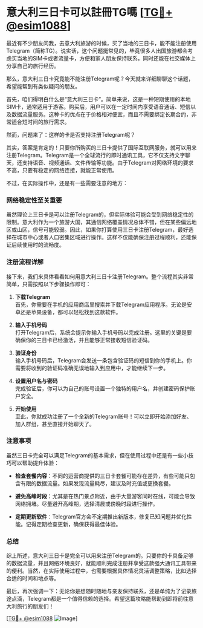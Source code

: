# 意大利三日卡可以註冊TG嗎 [[TG💪+ @esim1088](https://t.me/s/esim1088)]

最近有不少朋友问我，去意大利旅游的时候，买了当地的三日卡，能不能注册使用Telegram（简称TG）。说实话，这个问题挺常见的，毕竟很多人出国旅游都会考虑买当地的SIM卡或者流量卡，方便和家人朋友保持联系，同时还能在社交媒体上分享自己的旅行经历。

那么，意大利三日卡究竟能不能注册Telegram呢？今天就来详细聊聊这个话题，希望能帮到有类似疑问的朋友。

首先，咱们得明白什么是“意大利三日卡”。简单来说，这是一种短期使用的本地SIM卡，通常适用于游客。购买后，用户可以在一定时间内享受语音通话、短信以及数据流量服务。这种卡的优点在于价格相对便宜，而且不需要绑定长期合约，非常适合短时间的旅行需求。

然而，问题来了：这样的卡是否支持注册Telegram呢？

其实，答案是肯定的！只要你所购买的三日卡提供了国际互联网服务，就可以用来注册Telegram。Telegram是一个全球流行的即时通讯工具，它不仅支持文字聊天，还支持语音、视频通话、文件传输等功能。由于Telegram对网络环境的要求不高，只要有稳定的网络连接，就能正常使用。

不过，在实际操作中，还是有一些需要注意的地方：

### 网络稳定性至关重要

虽然理论上三日卡是可以注册Telegram的，但实际体验可能会受到网络稳定性的限制。意大利作为一个旅游大国，其通信网络覆盖情况总体不错，但在某些偏远地区或山区，信号可能较弱。因此，如果你打算使用三日卡注册Telegram，最好选择在城市中心或者人口密集区域进行操作。这样不仅能确保注册过程顺利，还能保证后续使用时的流畅度。

### 注册流程详解

接下来，我们来具体看看如何用意大利三日卡注册Telegram。整个流程其实非常简单，只需按照以下步骤操作即可：

1. **下载Telegram**  
   首先，你需要在手机的应用商店里搜索并下载Telegram应用程序。无论是安卓还是苹果设备，都可以轻松找到这款软件。

2. **输入手机号码**  
   打开Telegram后，系统会提示你输入手机号码以完成注册。这里的关键是要确保你的三日卡已经激活，并且能够正常接收短信验证码。

3. **验证身份**  
   输入手机号码后，Telegram会发送一条包含验证码的短信到你的手机上。你需要将收到的验证码准确无误地输入到应用中，才能继续下一步。

4. **设置用户名与密码**  
   完成验证后，你可以为自己的账号设置一个独特的用户名，并创建密码保护账户安全。

5. **开始使用**  
   至此，你就成功注册了一个全新的Telegram账号！可以立即开始添加好友、加入群组，甚至直接开始聊天了。

### 注意事项

虽然三日卡完全可以满足Telegram的基本需求，但在使用过程中还是有一些小技巧可以帮助提升体验：

- **检查套餐内容**：不同的运营商提供的三日卡套餐可能存在差异，有些可能只包含有限的数据流量。如果发现流量耗尽，建议及时充值或更换套餐。
  
- **避免高峰时段**：尤其是在热门景点附近，由于大量游客同时在线，可能会导致网络拥堵。尽量避开高峰期，选择清晨或傍晚时段进行操作。

- **定期更新软件**：Telegram官方会不定期推出新版本，修复已知问题并优化性能。记得定期检查更新，确保获得最佳体验。

### 总结

综上所述，意大利三日卡是完全可以用来注册Telegram的。只要你的卡具备足够的数据流量，并且网络环境良好，就能顺利完成注册并享受这款强大通讯工具带来的便利。当然，在实际使用过程中，也需要根据具体情况灵活调整策略，比如选择合适的时间和地点等。

最后，再次强调一下：无论你是想随时随地与亲友保持联系，还是单纯为了记录旅途点滴，Telegram都是一个值得信赖的选择。希望这篇攻略能帮助到即将前往意大利旅行的朋友们！

[[TG💪+ @esim1088](https://t.me/s/esim1088) ![Image](https://i.postimg.cc/4NQfJmqS/Snipaste-2025-05-13-00-14-12.png)]